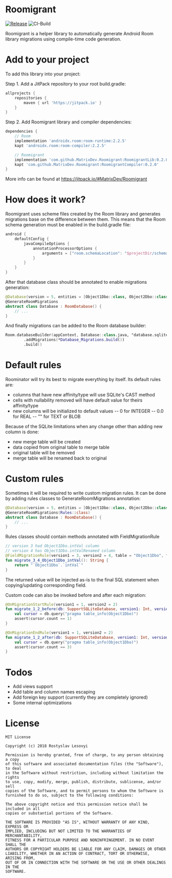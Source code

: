 # Roomigrant

[![Release](https://jitpack.io/v/MatrixDev/Roomigrant.svg)](https://jitpack.io/#MatrixDev/Roomigrant)
![CI-Build](https://github.com/MatrixDev/Roomigrant/workflows/ci-build/badge.svg)

Roomigrant is a helper library to automatically generate Android Room library migrations using compile-time code generation.

# Add to your project

To add this library into your project:

Step 1. Add a JitPack repository to your root build.gradle:

```groovy
allprojects {
    repositories {
        maven { url 'https://jitpack.io' }
    }
}
```

Step 2. Add Roomigrant library and compiler dependencies:

```groovy
dependencies {
    // Room
    implementation 'androidx.room:room-runtime:2.2.5'
    kapt 'androidx.room:room-compiler:2.2.5'

    // Roomigrant
    implementation 'com.github.MatrixDev.Roomigrant:RoomigrantLib:0.2.0'
    kapt 'com.github.MatrixDev.Roomigrant:RoomigrantCompiler:0.2.0'
}
```

More info can be found at https://jitpack.io/#MatrixDev/Roomigrant

# How does it work?

Roomigrant uses scheme files created by the Room library and generates migrations base on the difference between them.
This means that the Room schema generation must be enabled in the build.gradle file:

```groovy
android {
    defaultConfig {
        javaCompileOptions {
            annotationProcessorOptions {
                arguments = ["room.schemaLocation": "$projectDir/schemas".toString()]
            }
        }
    }
}
```

After that database class should be annotated to enable migrations generation:

```kotlin
@Database(version = 5, entities = [Object1Dbo::class, Object2Dbo::class])
@GenerateRoomMigrations
abstract class Database : RoomDatabase() {
    // ...
}
```

And finally migrations can be added to the Room database builder:

```kotlin
Room.databaseBuilder(appContext, Database::class.java, "database.sqlite")
		.addMigrations(*Database_Migrations.build())
		.build()
```

# Default rules

Roominator will try its best to migrate everything by itself. Its default rules are:

 - columns that have new affinity/type will use SQLite's CAST method
 - cells with nullability removed will have default value for theirs affinity/type
 - new columns will be initialized to default values
 -- 0 for INTEGER
 -- 0.0 for REAL
 -- "" for TEXT or BLOB

Because of the SQLite limitations when any change other than adding new column is done:
 - new merge table will be created
 - data copied from original table to merge table
 - original table will be removed
 - merge table will be renamed back to original

# Custom rules

Sometimes it will be required to write custom migration rules.
It can be done by adding rules classes to GenerateRoomMigrations annotation:

```kotlin
@Database(version = 5, entities = [Object1Dbo::class, Object2Dbo::class])
@GenerateRoomMigrations(Rules::class)
abstract class Database : RoomDatabase() {
    // ...
}
```

Rules classes should contain methods annotated with FieldMigrationRule

```kotlin
// version 3 had Object1Dbo.intVal column
// version 4 has Object1Dbo.intValRenamed column
@FieldMigrationRule(version1 = 3, version2 = 4, table = "Object1Dbo", field = "intValRenamed")
fun migrate_3_4_Object1Dbo_intVal(): String {
	return "`Object1Dbo`.`intVal`"
}
```

The returned value will be injected as-is to the final SQL statement when copying/updating corresponding field.

Custom code can also be invoked before and after each migration:

```kotlin
@OnMigrationStartRule(version1 = 1, version2 = 2)
fun migrate_1_2_before(db: SupportSQLiteDatabase, version1: Int, version2: Int) {
	val cursor = db.query("pragma table_info(Object1Dbo)")
	assert(cursor.count == 1)
}

@OnMigrationEndRule(version1 = 1, version2 = 2)
fun migrate_1_2_after(db: SupportSQLiteDatabase, version1: Int, version2: Int) {
	val cursor = db.query("pragma table_info(Object1Dbo)")
	assert(cursor.count == 3)
}
```

# Todos

 - Add views support
 - Add table and column names escaping
 - Add foreign key support (currently they are completely ignored)
 - Some internal optimizations

# License

```
MIT License

Copyright (c) 2018 Rostyslav Lesovyi

Permission is hereby granted, free of charge, to any person obtaining a copy
of this software and associated documentation files (the "Software"), to deal
in the Software without restriction, including without limitation the rights
to use, copy, modify, merge, publish, distribute, sublicense, and/or sell
copies of the Software, and to permit persons to whom the Software is
furnished to do so, subject to the following conditions:

The above copyright notice and this permission notice shall be included in all
copies or substantial portions of the Software.

THE SOFTWARE IS PROVIDED "AS IS", WITHOUT WARRANTY OF ANY KIND, EXPRESS OR
IMPLIED, INCLUDING BUT NOT LIMITED TO THE WARRANTIES OF MERCHANTABILITY,
FITNESS FOR A PARTICULAR PURPOSE AND NONINFRINGEMENT. IN NO EVENT SHALL THE
AUTHORS OR COPYRIGHT HOLDERS BE LIABLE FOR ANY CLAIM, DAMAGES OR OTHER
LIABILITY, WHETHER IN AN ACTION OF CONTRACT, TORT OR OTHERWISE, ARISING FROM,
OUT OF OR IN CONNECTION WITH THE SOFTWARE OR THE USE OR OTHER DEALINGS IN THE
SOFTWARE.
```
